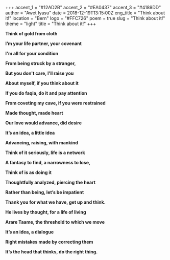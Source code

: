+++
accent_1 = "#12AD2B"
accent_2 = "#EA0437"
accent_3 = "#4189DD"
author = "Awet Iyasu"
date = 2018-12-19T13:15:00Z
eng_title = "Think about it!"
location = "Bern"
logo = "#FFC726"
poem = true
slug = "Think about it!"
theme = "light"
title = "Think about it!"
+++

**Think of gold from cloth**

**I’m your life partner, your covenant**

**I'm all for your condition**

**From being struck by a stranger,**

**But you don't care, I'll raise you**

**About myself, if you think about it**

**If you do faqia, do it and pay attention**

**From coveting my cave, if you were restrained**

**Made thought, made heart**

**Our love would advance, did desire**

**It’s an idea, a little idea**

**Advancing, raising, with mankind**

**Think of it seriously, life is a network**

**A fantasy to find, a narrowness to lose,**

**Think of is as doing it**

**Thoughtfully analyzed, piercing the heart**

**Rather than being, let’s be impatient**

**Thank you for what we have, get up and think.**

**He lives by thought, for a life of living**

**Arare Taame, the threshold to which we move**

**It’s an idea, a dialogue**

**Right mistakes made by correcting them**

**It’s the head that thinks, do the right thing.**
